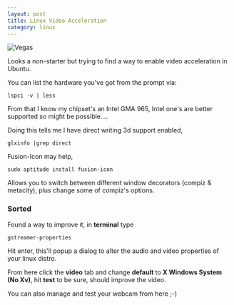 ```yaml
---
layout: post
title: Linux Video Acceleration
category: linux
---
```


![Vegas](http://farm4.static.flickr.com/3196/2683997616_cf5fb76f26.jpg)

Looks a non-starter but trying to find a way to enable video acceleration in Ubuntu.

You can list the hardware you've got from the prompt via:

    lspci -v | less

From that I know my chipset's an Intel GMA 965, Intel one's are better supported so might be possible....

Doing this tells me I have direct writing 3d support enabled,

    glxinfo |grep direct

Fusion-Icon may help,

    sudo aptitude install fusion-icon

Allows you to switch between different window decorators (compiz & metacity), plus change some of compiz's options.

### Sorted

Found a way to improve it, in **terminal** type

    gstreamer-properties

Hit enter, this'll popup a dialog to alter the audio and video properties of your linux distro.  

From here click the **video** tab and change **default** to **X Windows System (No Xv)**, hit **test** to be sure, should improve the video.

You can also manage and test your webcam from here ;-)
